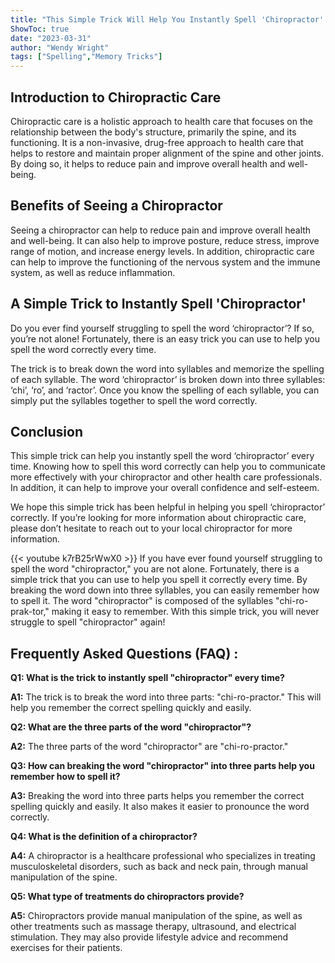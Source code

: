 ```yaml
---
title: "This Simple Trick Will Help You Instantly Spell 'Chiropractor' Every Time!"
ShowToc: true 
date: "2023-03-31"
author: "Wendy Wright" 
tags: ["Spelling","Memory Tricks"]
---
```

## Introduction to Chiropractic Care 

Chiropractic care is a holistic approach to health care that focuses on the relationship between the body's structure, primarily the spine, and its functioning. It is a non-invasive, drug-free approach to health care that helps to restore and maintain proper alignment of the spine and other joints. By doing so, it helps to reduce pain and improve overall health and well-being. 

## Benefits of Seeing a Chiropractor 

Seeing a chiropractor can help to reduce pain and improve overall health and well-being. It can also help to improve posture, reduce stress, improve range of motion, and increase energy levels. In addition, chiropractic care can help to improve the functioning of the nervous system and the immune system, as well as reduce inflammation. 

## A Simple Trick to Instantly Spell 'Chiropractor' 

Do you ever find yourself struggling to spell the word ‘chiropractor’? If so, you’re not alone! Fortunately, there is an easy trick you can use to help you spell the word correctly every time. 

The trick is to break down the word into syllables and memorize the spelling of each syllable. The word ‘chiropractor’ is broken down into three syllables: ‘chi’, ‘ro’, and ‘ractor’. Once you know the spelling of each syllable, you can simply put the syllables together to spell the word correctly. 

## Conclusion 

This simple trick can help you instantly spell the word ‘chiropractor’ every time. Knowing how to spell this word correctly can help you to communicate more effectively with your chiropractor and other health care professionals. In addition, it can help to improve your overall confidence and self-esteem. 

We hope this simple trick has been helpful in helping you spell ‘chiropractor’ correctly. If you’re looking for more information about chiropractic care, please don’t hesitate to reach out to your local chiropractor for more information.

{{< youtube k7rB25rWwX0 >}} 
If you have ever found yourself struggling to spell the word "chiropractor," you are not alone. Fortunately, there is a simple trick that you can use to help you spell it correctly every time. By breaking the word down into three syllables, you can easily remember how to spell it. The word "chiropractor" is composed of the syllables "chi-ro-prak-tor," making it easy to remember. With this simple trick, you will never struggle to spell "chiropractor" again!

## Frequently Asked Questions (FAQ) :
**Q1: What is the trick to instantly spell "chiropractor" every time?**

**A1:** The trick is to break the word into three parts: "chi-ro-practor." This will help you remember the correct spelling quickly and easily.

**Q2: What are the three parts of the word "chiropractor"?**

**A2:** The three parts of the word "chiropractor" are "chi-ro-practor."

**Q3: How can breaking the word "chiropractor" into three parts help you remember how to spell it?**

**A3:** Breaking the word into three parts helps you remember the correct spelling quickly and easily. It also makes it easier to pronounce the word correctly.

**Q4: What is the definition of a chiropractor?**

**A4:** A chiropractor is a healthcare professional who specializes in treating musculoskeletal disorders, such as back and neck pain, through manual manipulation of the spine.

**Q5: What type of treatments do chiropractors provide?**

**A5:** Chiropractors provide manual manipulation of the spine, as well as other treatments such as massage therapy, ultrasound, and electrical stimulation. They may also provide lifestyle advice and recommend exercises for their patients.





